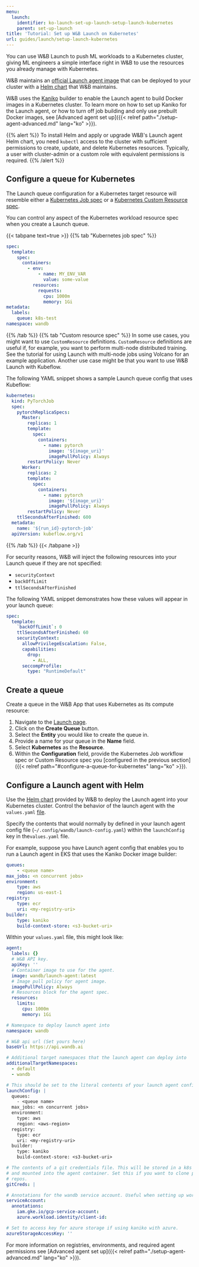 ```yaml
---
menu:
  launch:
    identifier: ko-launch-set-up-launch-setup-launch-kubernetes
    parent: set-up-launch
title: 'Tutorial: Set up W&B Launch on Kubernetes'
url: guides/launch/setup-launch-kubernetes
---
```


You can use W&B Launch to push ML workloads to a Kubernetes cluster, giving ML engineers a simple interface right in W&B to use the resources you already manage with Kubernetes. 

W&B maintains an [official Launch agent image](https://hub.docker.com/r/wandb/launch-agent) that can be deployed to your cluster with a [Helm chart](https://github.com/wandb/helm-charts/tree/main/charts/launch-agent) that W&B maintains. 

W&B uses the [Kaniko](https://github.com/GoogleContainerTools/kaniko) builder to enable the Launch agent to build Docker images in a Kubernetes cluster. To learn more on how to set up Kaniko for the Launch agent, or how to turn off job building and only use prebuilt Docker images, see [Advanced agent set up]({{< relref path="./setup-agent-advanced.md" lang="ko" >}}).

{{% alert %}}
To install Helm and apply or upgrade W&B's Launch agent Helm chart, you need `kubectl` access to the cluster with sufficient permissions to create, update, and delete Kubernetes resources. Typically, a user with cluster-admin or a custom role with equivalent permissions is required.
{{% /alert %}}

<!-- Future: insert diagram here -->

## Configure a queue for Kubernetes

The Launch queue configuration for a Kubernetes target resource will resemble either a [Kubernetes Job spec](https://kubernetes.io/docs/concepts/workloads/controllers/job/) or a [Kubernetes Custom Resource spec](https://kubernetes.io/docs/concepts/extend-kubernetes/api-extension/custom-resources/).

You can control any aspect of the Kubernetes workload resource spec when you create a Launch queue.

{{< tabpane text=true >}}
{{% tab "Kubernetes job spec" %}}
```yaml
spec:
  template:
    spec:
      containers:
        - env:
            - name: MY_ENV_VAR
              value: some-value
          resources:
            requests:
              cpu: 1000m
              memory: 1Gi
metadata:
  labels:
    queue: k8s-test
namespace: wandb
```
{{% /tab %}}
{{% tab "Custom resource spec" %}}
In some use cases, you might want to use `CustomResource` definitions. `CustomResource` definitions are useful if, for example, you want to perform multi-node distributed training. See the tutorial for using Launch with multi-node jobs using Volcano for an example application. Another use case might be that you want to use W&B Launch with Kubeflow.

The following YAML snippet shows a sample Launch queue config that uses Kubeflow:

```yaml
kubernetes:
  kind: PyTorchJob
  spec:
    pytorchReplicaSpecs:
      Master:
        replicas: 1
        template:
          spec:
            containers:
              - name: pytorch
                image: '${image_uri}'
                imagePullPolicy: Always
        restartPolicy: Never
      Worker:
        replicas: 2
        template:
          spec:
            containers:
              - name: pytorch
                image: '${image_uri}'
                imagePullPolicy: Always
        restartPolicy: Never
    ttlSecondsAfterFinished: 600
  metadata:
    name: '${run_id}-pytorch-job'
  apiVersion: kubeflow.org/v1
```
{{% /tab %}}
{{< /tabpane >}}

For security reasons, W&B will inject the following resources into your Launch queue if they are not specified:

- `securityContext`
- `backOffLimit`
- `ttlSecondsAfterFinished`

The following YAML snippet demonstrates how these values will appear in your launch queue:

```yaml title="example-spec.yaml"
spec:
  template:
    `backOffLimit`: 0
    ttlSecondsAfterFinished: 60
    securityContext:
      allowPrivilegeEscalation: False,
      capabilities:
        drop:
          - ALL,
      seccompProfile:
        type: "RuntimeDefault"
```

## Create a queue

Create a queue in the W&B App that uses Kubernetes as its compute resource:

1. Navigate to the [Launch page](https://wandb.ai/launch).
2. Click on the **Create Queue** button.
3. Select the **Entity** you would like to create the queue in.
4. Provide a name for your queue in the **Name** field.
5. Select **Kubernetes** as the **Resource**.
6. Within the **Configuration** field, provide the Kubernetes Job workflow spec or Custom Resource spec you [configured in the previous section]({{< relref path="#configure-a-queue-for-kubernetes" lang="ko" >}}).

## Configure a Launch agent with Helm

Use the [Helm chart](https://github.com/wandb/helm-charts/tree/main/charts/launch-agent) provided by W&B to deploy the Launch agent into your Kubernetes cluster. Control the behavior of the launch agent with the `values.yaml` [file](https://github.com/wandb/helm-charts/blob/main/charts/launch-agent/values.yaml).

Specify the contents that would normally by defined in your launch agent config file (`~/.config/wandb/launch-config.yaml`) within the `launchConfig` key in the`values.yaml` file.

For example, suppose you have Launch agent config that enables you to run a Launch agent in EKS that uses the Kaniko Docker image builder:

```yaml title="launch-config.yaml"
queues:
	- <queue name>
max_jobs: <n concurrent jobs>
environment:
	type: aws
	region: us-east-1
registry:
	type: ecr
	uri: <my-registry-uri>
builder:
	type: kaniko
	build-context-store: <s3-bucket-uri>
```

Within your `values.yaml` file, this might look like:

```yaml title="values.yaml"
agent:
  labels: {}
  # W&B API key.
  apiKey: ''
  # Container image to use for the agent.
  image: wandb/launch-agent:latest
  # Image pull policy for agent image.
  imagePullPolicy: Always
  # Resources block for the agent spec.
  resources:
    limits:
      cpu: 1000m
      memory: 1Gi

# Namespace to deploy launch agent into
namespace: wandb

# W&B api url (Set yours here)
baseUrl: https://api.wandb.ai

# Additional target namespaces that the launch agent can deploy into
additionalTargetNamespaces:
  - default
  - wandb

# This should be set to the literal contents of your launch agent config.
launchConfig: |
  queues:
    - <queue name>
  max_jobs: <n concurrent jobs>
  environment:
    type: aws
    region: <aws-region>
  registry:
    type: ecr
    uri: <my-registry-uri>
  builder:
    type: kaniko
    build-context-store: <s3-bucket-uri>

# The contents of a git credentials file. This will be stored in a k8s secret
# and mounted into the agent container. Set this if you want to clone private
# repos.
gitCreds: |

# Annotations for the wandb service account. Useful when setting up workload identity on gcp.
serviceAccount:
  annotations:
    iam.gke.io/gcp-service-account:
    azure.workload.identity/client-id:

# Set to access key for azure storage if using kaniko with azure.
azureStorageAccessKey: ''
```

For more information on registries, environments, and required agent permissions see [Advanced agent set up]({{< relref path="./setup-agent-advanced.md" lang="ko" >}}).
